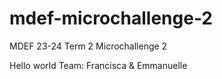 # mdef-microchallenge-2
MDEF 23-24 Term 2 Microchallenge 2

Hello world
Team: Francisca & Emmanuelle
